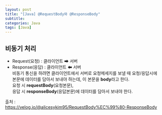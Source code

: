 ```yaml
---
layout: post
title: "[Java] @RequestBody와 @ResponseBody"
subtitle: 
categories: Java
tags: [Java]
--- 
```

## 비동기 처리
- Request(요청) : 클라이언트 ➡ 서버  
- Response(응답) : 클라이언트 ⬅ 서버  
비동기 통신을 하려면 클라이언트에서 서버로 요청메세지를 보낼 때 요청/응답시에 본문에 데이터를 담아서 보내야 하는데, 이 본문을 **body**라고 한다.  
요청 시 **requestBody**(요청본문),  
응답 시 **responseBody**(응답본문)에 데이터를 담아서 보내야 한다. 



출처 :  
<https://velog.io/@alicesykim95/RequestBody%EC%99%80-ResponseBody>

